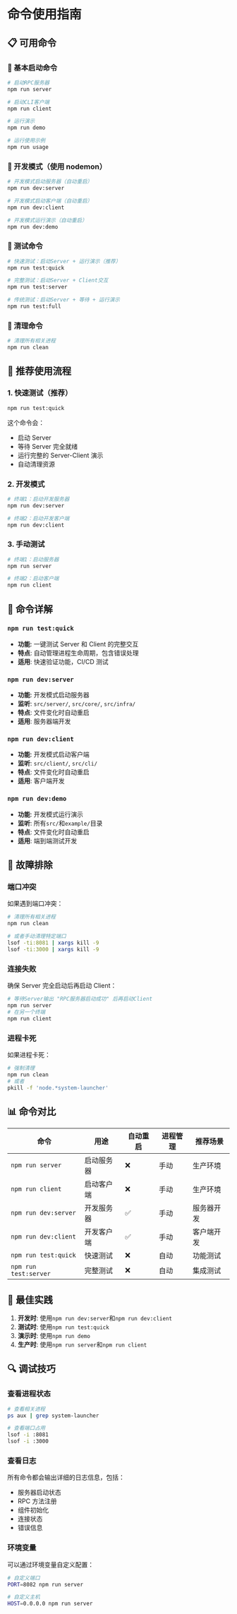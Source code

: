 # 命令使用指南

## 📋 可用命令

### 🚀 基本启动命令

```bash
# 启动RPC服务器
npm run server

# 启动CLI客户端
npm run client

# 运行演示
npm run demo

# 运行使用示例
npm run usage
```

### 🔄 开发模式（使用 nodemon）

```bash
# 开发模式启动服务器（自动重启）
npm run dev:server

# 开发模式启动客户端（自动重启）
npm run dev:client

# 开发模式运行演示（自动重启）
npm run dev:demo
```

### 🧪 测试命令

```bash
# 快速测试：启动Server + 运行演示（推荐）
npm run test:quick

# 完整测试：启动Server + Client交互
npm run test:server

# 传统测试：启动Server + 等待 + 运行演示
npm run test:full
```

### 🧹 清理命令

```bash
# 清理所有相关进程
npm run clean
```

## 🎯 推荐使用流程

### 1. 快速测试（推荐）

```bash
npm run test:quick
```

这个命令会：

- 启动 Server
- 等待 Server 完全就绪
- 运行完整的 Server-Client 演示
- 自动清理资源

### 2. 开发模式

```bash
# 终端1：启动开发服务器
npm run dev:server

# 终端2：启动开发客户端
npm run dev:client
```

### 3. 手动测试

```bash
# 终端1：启动服务器
npm run server

# 终端2：启动客户端
npm run client
```

## 🔧 命令详解

### `npm run test:quick`

- **功能**: 一键测试 Server 和 Client 的完整交互
- **特点**: 自动管理进程生命周期，包含错误处理
- **适用**: 快速验证功能，CI/CD 测试

### `npm run dev:server`

- **功能**: 开发模式启动服务器
- **监听**: `src/server/`, `src/core/`, `src/infra/`
- **特点**: 文件变化时自动重启
- **适用**: 服务器端开发

### `npm run dev:client`

- **功能**: 开发模式启动客户端
- **监听**: `src/client/`, `src/cli/`
- **特点**: 文件变化时自动重启
- **适用**: 客户端开发

### `npm run dev:demo`

- **功能**: 开发模式运行演示
- **监听**: 所有`src/`和`example/`目录
- **特点**: 文件变化时自动重启
- **适用**: 端到端测试开发

## 🚨 故障排除

### 端口冲突

如果遇到端口冲突：

```bash
# 清理所有相关进程
npm run clean

# 或者手动清理特定端口
lsof -ti:8081 | xargs kill -9
lsof -ti:3000 | xargs kill -9
```

### 连接失败

确保 Server 完全启动后再启动 Client：

```bash
# 等待Server输出 "RPC服务器启动成功" 后再启动Client
npm run server
# 在另一个终端
npm run client
```

### 进程卡死

如果进程卡死：

```bash
# 强制清理
npm run clean
# 或者
pkill -f 'node.*system-launcher'
```

## 📊 命令对比

| 命令                  | 用途       | 自动重启 | 进程管理 | 推荐场景   |
| --------------------- | ---------- | -------- | -------- | ---------- |
| `npm run server`      | 启动服务器 | ❌       | 手动     | 生产环境   |
| `npm run client`      | 启动客户端 | ❌       | 手动     | 生产环境   |
| `npm run dev:server`  | 开发服务器 | ✅       | 手动     | 服务器开发 |
| `npm run dev:client`  | 开发客户端 | ✅       | 手动     | 客户端开发 |
| `npm run test:quick`  | 快速测试   | ❌       | 自动     | 功能测试   |
| `npm run test:server` | 完整测试   | ❌       | 自动     | 集成测试   |

## 🎉 最佳实践

1. **开发时**: 使用`npm run dev:server`和`npm run dev:client`
2. **测试时**: 使用`npm run test:quick`
3. **演示时**: 使用`npm run demo`
4. **生产时**: 使用`npm run server`和`npm run client`

## 🔍 调试技巧

### 查看进程状态

```bash
# 查看相关进程
ps aux | grep system-launcher

# 查看端口占用
lsof -i :8081
lsof -i :3000
```

### 查看日志

所有命令都会输出详细的日志信息，包括：

- 服务器启动状态
- RPC 方法注册
- 组件初始化
- 连接状态
- 错误信息

### 环境变量

可以通过环境变量自定义配置：

```bash
# 自定义端口
PORT=8082 npm run server

# 自定义主机
HOST=0.0.0.0 npm run server
```
